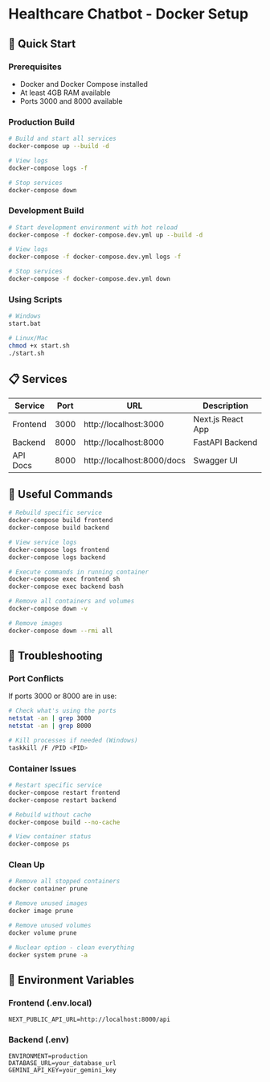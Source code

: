 # Healthcare Chatbot - Docker Setup

## 🚀 Quick Start

### Prerequisites
- Docker and Docker Compose installed
- At least 4GB RAM available
- Ports 3000 and 8000 available

### Production Build
```bash
# Build and start all services
docker-compose up --build -d

# View logs
docker-compose logs -f

# Stop services
docker-compose down
```

### Development Build
```bash
# Start development environment with hot reload
docker-compose -f docker-compose.dev.yml up --build -d

# View logs
docker-compose -f docker-compose.dev.yml logs -f

# Stop services
docker-compose -f docker-compose.dev.yml down
```

### Using Scripts
```bash
# Windows
start.bat

# Linux/Mac
chmod +x start.sh
./start.sh
```

## 📋 Services

| Service | Port | URL | Description |
|---------|------|-----|-------------|
| Frontend | 3000 | http://localhost:3000 | Next.js React App |
| Backend | 8000 | http://localhost:8000 | FastAPI Backend |
| API Docs | 8000 | http://localhost:8000/docs | Swagger UI |

## 🔧 Useful Commands

```bash
# Rebuild specific service
docker-compose build frontend
docker-compose build backend

# View service logs
docker-compose logs frontend
docker-compose logs backend

# Execute commands in running container
docker-compose exec frontend sh
docker-compose exec backend bash

# Remove all containers and volumes
docker-compose down -v

# Remove images
docker-compose down --rmi all
```

## 🐛 Troubleshooting

### Port Conflicts
If ports 3000 or 8000 are in use:
```bash
# Check what's using the ports
netstat -an | grep 3000
netstat -an | grep 8000

# Kill processes if needed (Windows)
taskkill /F /PID <PID>
```

### Container Issues
```bash
# Restart specific service
docker-compose restart frontend
docker-compose restart backend

# Rebuild without cache
docker-compose build --no-cache

# View container status
docker-compose ps
```

### Clean Up
```bash
# Remove all stopped containers
docker container prune

# Remove unused images
docker image prune

# Remove unused volumes
docker volume prune

# Nuclear option - clean everything
docker system prune -a
```

## 📝 Environment Variables

### Frontend (.env.local)
```
NEXT_PUBLIC_API_URL=http://localhost:8000/api
```

### Backend (.env)
```
ENVIRONMENT=production
DATABASE_URL=your_database_url
GEMINI_API_KEY=your_gemini_key
```
